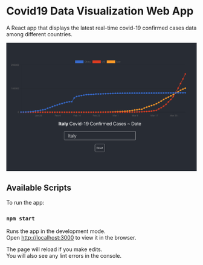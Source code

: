

# Covid19 Data Visualization Web App
A React app that displays the latest real-time covid-19 confirmed cases data among different countries.

![GitHub Logo](./demo.png)

## Available Scripts

To run the app:

### `npm start`

Runs the app in the development mode.<br />
Open [http://localhost:3000](http://localhost:3000) to view it in the browser.

The page will reload if you make edits.<br />
You will also see any lint errors in the console.
